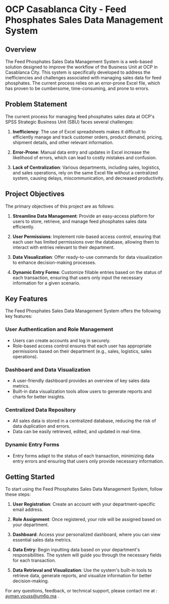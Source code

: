 

# OCP Casablanca City - Feed Phosphates Sales Data Management System

## Overview

The Feed Phosphates Sales Data Management System is a web-based solution designed to improve the workflow of the Business Unit at OCP in Casablanca City. This system is specifically developed to address the inefficiencies and challenges associated with managing sales data for feed phosphates. The current process relies on an error-prone Excel file, which has proven to be cumbersome, time-consuming, and prone to errors.


## Problem Statement

The current process for managing feed phosphates sales data at OCP's SPSS Strategic Business Unit (SBU) faces several challenges:

1. **Inefficiency**: The use of Excel spreadsheets makes it difficult to efficiently manage and track customer orders, product demand, pricing, shipment details, and other relevant information.

2. **Error-Prone**: Manual data entry and updates in Excel increase the likelihood of errors, which can lead to costly mistakes and confusion.

3. **Lack of Centralization**: Various departments, including sales, logistics, and sales operations, rely on the same Excel file without a centralized system, causing delays, miscommunication, and decreased productivity.

## Project Objectives

The primary objectives of this project are as follows:

1. **Streamline Data Management**: Provide an easy-access platform for users to store, retrieve, and manage feed phosphates sales data efficiently.

2. **User Permissions**: Implement role-based access control, ensuring that each user has limited permissions over the database, allowing them to interact with entries relevant to their department.

3. **Data Visualization**: Offer ready-to-use commands for data visualization to enhance decision-making processes.

4. **Dynamic Entry Forms**: Customize fillable entries based on the status of each transaction, ensuring that users only input the necessary information for a given scenario.

## Key Features

The Feed Phosphates Sales Data Management System offers the following key features:

### User Authentication and Role Management

- Users can create accounts and log in securely.
- Role-based access control ensures that each user has appropriate permissions based on their department (e.g., sales, logistics, sales operations).

### Dashboard and Data Visualization

- A user-friendly dashboard provides an overview of key sales data metrics.
- Built-in data visualization tools allow users to generate reports and charts for better insights.

### Centralized Data Repository

- All sales data is stored in a centralized database, reducing the risk of data duplication and errors.
- Data can be easily retrieved, edited, and updated in real-time.

### Dynamic Entry Forms

- Entry forms adapt to the status of each transaction, minimizing data entry errors and ensuring that users only provide necessary information.



## Getting Started

To start using the Feed Phosphates Sales Data Management System, follow these steps:

1. **User Registration**: Create an account with your department-specific email address.

2. **Role Assignment**: Once registered, your role will be assigned based on your department.

3. **Dashboard**: Access your personalized dashboard, where you can view essential sales data metrics.

4. **Data Entry**: Begin inputting data based on your department's responsibilities. The system will guide you through the necessary fields for each transaction.

5. **Data Retrieval and Visualization**: Use the system's built-in tools to retrieve data, generate reports, and visualize information for better decision-making.



For any questions, feedback, or technical support, please contact me at : ayman.youss@um6p.ma .

